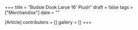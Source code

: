 +++
title = "Budsie Dook Larue 16' Plush"
draft = false
tags = ["Merchandise"]
date = ""

[Article]
contributors = []
gallery = []
+++